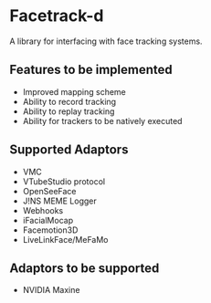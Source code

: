 # Facetrack-d

A library for interfacing with face tracking systems.

## Features to be implemented
 - Improved mapping scheme
 - Ability to record tracking
 - Ability to replay tracking
 - Ability for trackers to be natively executed

## Supported Adaptors
 - VMC
 - VTubeStudio protocol
 - OpenSeeFace
 - J!NS MEME Logger
 - Webhooks
 - iFacialMocap
 - Facemotion3D
 - LiveLinkFace/MeFaMo

## Adaptors to be supported
 - NVIDIA Maxine
